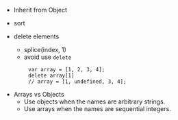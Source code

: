 * Inherit from Object

* sort

* delete elements
	* splice(index, 1)
	* avoid use `delete`
```
		var array = [1, 2, 3, 4];
		delete array[1]
		// array = [1, undefined, 3, 4];
```

+ Arrays vs Objects
	+ Use objects when the names are arbitrary strings.
	+ Use arrays when the names are sequential integers.

